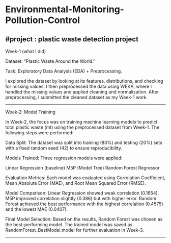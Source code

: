 # Environmental-Monitoring-Pollution-Control
#project : plastic waste detection project
-------------------------------------------------------------------------------------------------------------------------
Week-1 (what I did)

Dataset: “Plastic Waste Around the World.”

Task: Exploratory Data Analysis (EDA) + Preprocessing.

I explored the dataset by looking at its features, distributions, and checking for missing values. I then preprocessed the data using WEKA, where I handled the missing values and applied cleaning and normalization. After preprocessing, I submitted the cleaned dataset as my Week-1 work.

-------------------------------------------------------------------------------------------------------------------------
Week-2: Model Training

In Week-2, the focus was on training machine learning models to predict total plastic waste (mt) using the preprocessed dataset from Week-1. The following steps were performed:

Data Split: The dataset was split into training (80%) and testing (20%) sets with a fixed random seed (42) to ensure reproducibility.

Models Trained: Three regression models were applied:

Linear Regression (baseline)
M5P (Model Tree)
Random Forest Regressor

Evaluation Metrics: Each model was evaluated using Correlation Coefficient, Mean Absolute Error (MAE), and Root Mean Squared Error (RMSE).

Model Comparison:
Linear Regression showed weak correlation (0.1654).
M5P improved correlation slightly (0.386) but with higher error.
Random Forest achieved the best performance with the highest correlation (0.4575) and the lowest MAE (0.0407).

Final Model Selection: Based on the results, Random Forest was chosen as the best-performing model. The trained model was saved as RandomForest_BestModel.model for further evaluation in Week-3.

-------------------------------------------------------------------------------------------------------------------------
